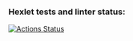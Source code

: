 ### Hexlet tests and linter status:
[![Actions Status](https://github.com/Bal8080/frontend-project-46/actions/workflows/hexlet-check.yml/badge.svg)](https://github.com/Bal8080/frontend-project-46/actions)